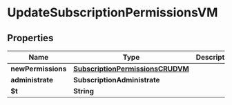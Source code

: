 

# UpdateSubscriptionPermissionsVM


## Properties

| Name | Type | Description | Notes |
|------------ | ------------- | ------------- | -------------|
|**newPermissions** | [**SubscriptionPermissionsCRUDVM**](SubscriptionPermissionsCRUDVM.md) |  |  |
|**administrate** | **SubscriptionAdministrate** |  |  |
|**$t** | **String** |  |  |



